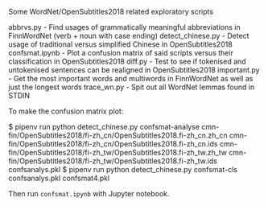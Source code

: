 Some WordNet/OpenSubtitles2018 related exploratory scripts

abbrvs.py - Find usages of grammatically meaningful abbreviations in FinnWordNet (verb + noun with case ending)
detect_chinese.py - Detect usage of traditional versus simplified Chinese in OpenSubtitles2018
confsmat.ipynb - Plot a confusion matrix of said scripts versus their classification in OpenSubtitles2018
diff.py - Test to see if tokenised and untokenised sentences can be realigned in OpenSubtitles2018
important.py - Get the most important words and multiwords in FinnWordNet as well as just the longest words
trace_wn.py - Spit out all WordNet lemmas found in STDIN

To make the confusion matrix plot:

  $ pipenv run python detect_chinese.py confsmat-analyse cmn-fin/OpenSubtitles2018/fi-zh_cn/OpenSubtitles2018.fi-zh_cn.zh_cn cmn-fin/OpenSubtitles2018/fi-zh_cn/OpenSubtitles2018.fi-zh_cn.ids cmn-fin/OpenSubtitles2018/fi-zh_tw/OpenSubtitles2018.fi-zh_tw.zh_tw cmn-fin/OpenSubtitles2018/fi-zh_tw/OpenSubtitles2018.fi-zh_tw.ids confsanalys.pkl
  $ pipenv run python detect_chinese.py confsmat-cls confsanalys.pkl confsmat4.pkl

Then run `confsmat.ipynb` with Jupyter notebook.
